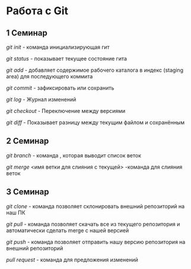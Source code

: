 # Работа с Git

##  1 Семинар
*git init* - команда инициализирующая гит

*git status* - показывает текущее состояние гита

*git add* - добавляет содержимое рабочего каталога в индекс (staging area) для последующего коммита 

 *git commit* - зафиксировать или сохранить

 *git log*  -  Журнал изменений

 *git checkout* - Переключение между версиями

 *git diff* - Показывает разницу между текущим файлом и сохранённым



## 2 Семинар

*git branch* - команда , которая выводит список веток

*git merge* <имя ветки для слияния с текущей> -команда для слияния веток

## 3 Семинар

*git clone* -  команда позволяет склонировать внешний репозиторий на наш ПК

*git pull* - команда позволяет скачать все из текущего репозитория и автоматически
сделать merge с нашей версией 

*git push* - команда позволяет отправить нашу версию репозитория на внешний
репозиторий

*pull request* - команда для предложения изменений